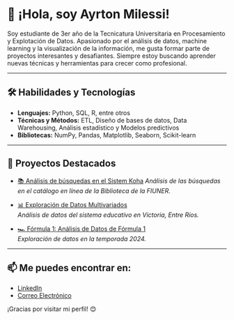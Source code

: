 # 👋 ¡Hola, soy Ayrton Milessi!

Soy estudiante de 3er año de la Tecnicatura Universitaria en Procesamiento y Explotación de Datos. Apasionado por el análisis de datos, machine learning y la visualización de la información, me gusta formar parte de proyectos interesantes y desafiantes. Siempre estoy buscando aprender nuevas técnicas y herramientas para crecer como profesional.

---

## 🛠️ Habilidades y Tecnologías
- **Lenguajes:** Python, SQL, R, entre otros
- **Técnicas y Métodos:** ETL, Diseño de bases de datos, Data Warehousing, Análisis estadístico y Modelos predictivos
- **Bibliotecas:** NumPy, Pandas, Matplotlib, Seaborn, Scikit-learn

---

## 📂 Proyectos Destacados

- [📚 Análisis de búsquedas en el Sistem Koha](https://github.com/Ayrton-Milessi/Practica-Academica)
  _Análisis de las búsquedas en el catálogo en línea de la Biblioteca de la FIUNER._  

- [📊 Exploración de Datos Multivariados](https://github.com/Ayrton-Milessi/VICTORIA-Exploracion-de-Datos-Multivariados)  
  _Análisis de datos del sistema educativo en Victoria, Entre Ríos._  

- [🏎️ Fórmula 1: Análisis de Datos de Fórmula 1](https://github.com/Ayrton-Milessi/Formula-1)  
  _Exploración de datos en la temporada 2024._  

---

## 📫 Me puedes encontrar en:

- [LinkedIn](https://www.linkedin.com/in/ayrton-milessi-90ab91327/)  
- [Correo Electrónico](mailto:ayrton@example.com)  

¡Gracias por visitar mi perfil! 😊
